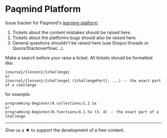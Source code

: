 # Paqmind Platform

Issue tracker for Paqmind's [learning platform](http://paqmind.com). 

1. Tickets about the content mistakes should be raised here.
2. Tickets about the platforms bugs should also be raised here.
3. General questions shouldn't be raised here (use Disqus threads or Quora/Stackoverflow/...).

Make a search before your raise a ticket. All tickets should be formatted like:

```
{course}/{lesson}/{challenge}
or
{course}/{lesson}/{challenge} ({challengePart}, ...) -- the exact part of a challenge
```

for example:

```
programming-beginner/9.collections/1.2.ta
or
programming-beginner/8.functions/4.1.ta (3, 4) -- the exact part of a challenge
```

---

Give us a &starf; to support the development of a free content.
